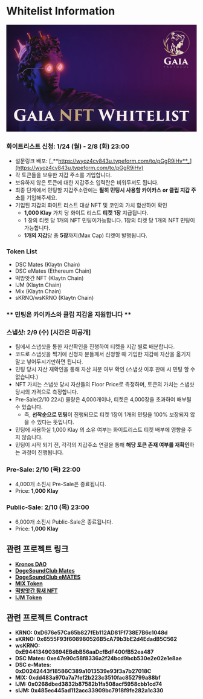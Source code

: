 # Whitelist Information

![](../.gitbook/assets/whitelist.jpg)

### 화이트리스트 신청: 1/24 (월) - 2/8 (화) 23:00

* 설문링크 배포:   [_**https://wyoz4cv843u.typeform.com/to/pGgR9iHv**_](https://wyoz4cv843u.typeform.com/to/pGgR9iHv)
* 각 토큰들을 보유한 지갑 주소를 기입합니다.
* 보유하지 않은 토큰에 대한 지갑주소 입력란은 비워두셔도 됩니다.
* 최종 단계에서 민팅할 지갑주소란에는 **필히 민팅시 사용할 카이카스 or 클립 지갑 주소**를 기입해주세요.
* 기입된 지갑의 화이트 리스트 대상 NFT 및 코인의 가치 합산하여 확인
  * **1,000 Klay** 가치 당 화이트 리스트 **티켓 1장** 지급됩니다.
  * 1 장의 티켓 당 1개의 NFT 민팅이가능합니다. 1장의 티켓 당 1개의 NFT 민팅이 가능합니다.
  * **1개의 지갑**당 총 **5장**까지(Max Cap) 티켓이 발행됩니다.

### **Token List**

* DSC Mates (Klaytn Chain)
* DSC eMates (Ethereum Chain)
* 떡방앗간 NFT (Klaytn Chain)
* IJM (Klaytn Chain)
* Mix (Klaytn Chain)
* sKRNO/wsKRNO (Klaytn Chain)

### \*\* 민팅은 카이카스와 클립 지갑을 지원합니다 \*\*

### 스냅샷: 2/9 (수) \[시간은 미공개]

* 팀에서 스냅샷을 통한 자산확인을 진행하여 티켓을 지갑 별로 배분합니다.
* 코드로 스냅샷을 찍기에 신청자 분들께서 신청할 때 기입한 지갑에 자산을 옮기지 말고 넣어두시기만하면 됩니다.
* 민팅 당시 자산 재확인을 통해 자산 처분 여부 확인 (스냅샷 이후 판매 시 민팅 할 수 없습니다.)
* NFT 가치는 스냅샷 당시 자산들의 Floor Price로 측정하며, 토큰의 가치는 스냅샷 당시의 가격으로 측정합니다.
* Pre-Sale(2/10 22시) 물량은 4,000개이나, 티켓은 4,000장을 초과하여 배부될 수 있습니다.
  * 즉, **선착순으로 민팅**이 진행되므로 티켓 1장이 1개의 민팅을 100% 보장되지 않을 수 있다는 뜻입니다.
* 민팅에 사용하실 1,000 Klay 의 소유 여부는 화이트리스트 티켓 배부에 영향을 주지 않습니다.
* 민팅이 시작 되기 전, 각각의 지갑주소 연결을 통해 **해당 토큰 존재 여부를 재확인**하는 과정이 진행됩니다.

### Pre-Sale: 2/10 (목) 22:00

* 4,000개 소진시 Pre-Sale은 종료됩니다.
* Price: **1,000 Klay**

### Public-Sale: 2/10 (목) 23:00

* 6,000개 소진시 Public-Sale은 종료됩니다.
* Price: **1,000 Klay**

## 관련 프로젝트 링크

* [**Kronos DAO**](https://kronosdao.finance)
* [**DogeSoundClub Mates**](https://opensea.io/collection/dogesoundclub-mates)
* [**DogeSoundClub eMATES**](https://opensea.io/collection/dogesoundclub-emates)
* [**MIX Token**](https://mix.info)
* [**떡방앗간 참새 NFT**](https://klu.bs/pfp/0x29d05593116C443da54DaBFB4e5322DEA2fff8Cd)
* [**IJM Token**](https://tteok.org)

## 관련 프로젝트 Contract

* **KRNO: 0xD676e57Ca65b827fEb112AD81Ff738E7B6c1048d**
* **sKRNO: 0x6555F93f608980526B5cA79b3bE2d4EdadB5C562**
* **wsKRNO:**\
  **0xE944134903694EBdbB56aaDcfBdF400fB52ea487**
* **DSC Mates: 0xe47e90c58f8336a2f24bcd9bcb530e2e02e1e8ae**
* **DSC e-Mates:**\
  **0xD0242443f18586C389a1013539e93f3a7b27018C**
* **MIX: 0xdd483a970a7a7fef2b223c3510fac852799a88bf**
* **IJM: 0x0268dbed3832b87582b1fa508acf5958cbb1cd74**
* **sIJM: 0x485ec445ad112acc33909bc7918f9fe282a1c330**
